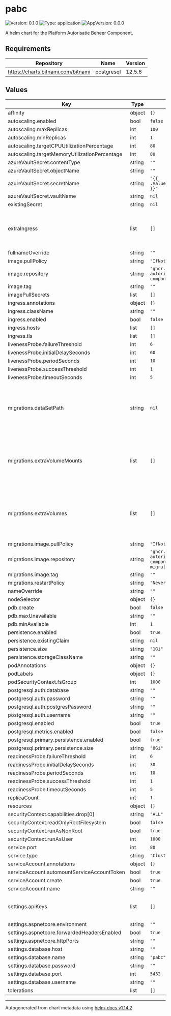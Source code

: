 # pabc

![Version: 0.1.0](https://img.shields.io/badge/Version-0.1.0-informational?style=flat-square) ![Type: application](https://img.shields.io/badge/Type-application-informational?style=flat-square) ![AppVersion: 0.0.0](https://img.shields.io/badge/AppVersion-0.0.0-informational?style=flat-square)

A helm chart for the Platform Autorisatie Beheer Component.

## Requirements

| Repository | Name | Version |
|------------|------|---------|
| https://charts.bitnami.com/bitnami | postgresql | 12.5.6 |

## Values

| Key | Type | Default | Description |
|-----|------|---------|-------------|
| affinity | object | `{}` |  |
| autoscaling.enabled | bool | `false` |  |
| autoscaling.maxReplicas | int | `100` |  |
| autoscaling.minReplicas | int | `1` |  |
| autoscaling.targetCPUUtilizationPercentage | int | `80` |  |
| autoscaling.targetMemoryUtilizationPercentage | int | `80` |  |
| azureVaultSecret.contentType | string | `""` |  |
| azureVaultSecret.objectName | string | `""` |  |
| azureVaultSecret.secretName | string | `"{{ .Values.existingSecret }}"` |  |
| azureVaultSecret.vaultName | string | `nil` |  |
| existingSecret | string | `nil` |  |
| extraIngress | list | `[]` | Specify extra ingresses, for example if you have multiple ingress classes |
| fullnameOverride | string | `""` |  |
| image.pullPolicy | string | `"IfNotPresent"` |  |
| image.repository | string | `"ghcr.io/platform-autorisatie-beheer-component/pabc-api"` |  |
| image.tag | string | `""` |  |
| imagePullSecrets | list | `[]` |  |
| ingress.annotations | object | `{}` |  |
| ingress.className | string | `""` |  |
| ingress.enabled | bool | `false` |  |
| ingress.hosts | list | `[]` | ingress hosts |
| ingress.tls | list | `[]` |  |
| livenessProbe.failureThreshold | int | `6` |  |
| livenessProbe.initialDelaySeconds | int | `60` |  |
| livenessProbe.periodSeconds | int | `10` |  |
| livenessProbe.successThreshold | int | `1` |  |
| livenessProbe.timeoutSeconds | int | `5` |  |
| migrations.dataSetPath | string | `nil` | Optionally specify a path to a data set json file to insert into the database. <details> <summary>More information</summary>You can use the extraVolumes and extraVolumeMounts values to mount a data set file into the running container. The file needs to be valid according to <a href="../../PABC.MigrationService/dataset.schema.json">the json schema</a></details> |
| migrations.extraVolumeMounts | list | `[]` | Optionally specify extra list of additional volumeMounts, for example to trust extra ca certificates. |
| migrations.extraVolumes | list | `[]` | Optionally specify extra list of additional volumes, for example to trust extra ca certificates. |
| migrations.image.pullPolicy | string | `"IfNotPresent"` |  |
| migrations.image.repository | string | `"ghcr.io/platform-autorisatie-beheer-component/pabc-migrations"` |  |
| migrations.image.tag | string | `""` |  |
| migrations.restartPolicy | string | `"Never"` |  |
| nameOverride | string | `""` |  |
| nodeSelector | object | `{}` |  |
| pdb.create | bool | `false` |  |
| pdb.maxUnavailable | string | `""` |  |
| pdb.minAvailable | int | `1` |  |
| persistence.enabled | bool | `true` |  |
| persistence.existingClaim | string | `nil` |  |
| persistence.size | string | `"1Gi"` |  |
| persistence.storageClassName | string | `""` |  |
| podAnnotations | object | `{}` |  |
| podLabels | object | `{}` |  |
| podSecurityContext.fsGroup | int | `1000` |  |
| postgresql.auth.database | string | `""` |  |
| postgresql.auth.password | string | `""` |  |
| postgresql.auth.postgresPassword | string | `""` |  |
| postgresql.auth.username | string | `""` |  |
| postgresql.enabled | bool | `true` |  |
| postgresql.metrics.enabled | bool | `false` |  |
| postgresql.primary.persistence.enabled | bool | `true` |  |
| postgresql.primary.persistence.size | string | `"8Gi"` |  |
| readinessProbe.failureThreshold | int | `6` |  |
| readinessProbe.initialDelaySeconds | int | `30` |  |
| readinessProbe.periodSeconds | int | `10` |  |
| readinessProbe.successThreshold | int | `1` |  |
| readinessProbe.timeoutSeconds | int | `5` |  |
| replicaCount | int | `1` |  |
| resources | object | `{}` |  |
| securityContext.capabilities.drop[0] | string | `"ALL"` |  |
| securityContext.readOnlyRootFilesystem | bool | `false` |  |
| securityContext.runAsNonRoot | bool | `true` |  |
| securityContext.runAsUser | int | `1000` |  |
| service.port | int | `80` |  |
| service.type | string | `"ClusterIP"` |  |
| serviceAccount.annotations | object | `{}` |  |
| serviceAccount.automountServiceAccountToken | bool | `true` |  |
| serviceAccount.create | bool | `true` |  |
| serviceAccount.name | string | `""` |  |
| settings.apiKeys | list | `[]` | List of issued API keys. <details> <summary>More information </summary>The API keys can have any arbitrary value. Calls to the API must include an 'X-API-KEY' header with one of these API keys as the value.</details> |
| settings.aspnetcore.environment | string | `""` |  |
| settings.aspnetcore.forwardedHeadersEnabled | bool | `true` |  |
| settings.aspnetcore.httpPorts | string | `""` |  |
| settings.database.host | string | `""` |  |
| settings.database.name | string | `"pabc"` |  |
| settings.database.password | string | `""` |  |
| settings.database.port | int | `5432` |  |
| settings.database.username | string | `""` |  |
| tolerations | list | `[]` |  |

----------------------------------------------
Autogenerated from chart metadata using [helm-docs v1.14.2](https://github.com/norwoodj/helm-docs/releases/v1.14.2)

